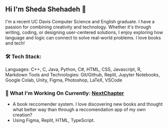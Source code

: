 ## Hi I'm Sheda Shehadeh 👋
I'm a recent UC Davis Computer Science and English graduate. I have a passion for combining creativity and technology. Whether it's through writing, coding, or designing user-centered solutions, I enjoy exploring how language and logic can connect to solve real-world problems. I love books and tech!

### 🛠️ Tech Stack:
Languages: C++, C, Java, Python, C#, HTML, CSS, Javascript, R, Markdown
Tools and Technologies: Git/Github, Replit, Jupyter Notebooks, Google Colab, Unity, Figma, Photoshop, LaTeX, VSCode

### 📖 What I'm Working On Currently: [NextChapter](https://github.com/Sheda-Shehadeh/Book-Recommender-System.git)
- A book reccomender system. I love discovering new books and thought what better way than through a reccomendation app of my own creation?
- Using Figma, Replit, HTML, TypeScript.

<!--
**Sheda-Shehadeh/Sheda-Shehadeh** is a ✨ _special_ ✨ repository because its `README.md` (this file) appears on your GitHub profile.


- 🌱 I’m currently learning ...
- 👯 I’m looking to collaborate on ...
- 🤔 I’m looking for help with ...
- 💬 Ask me about ...
- 📫 How to reach me: ...
- 😄 Pronouns: ...
- ⚡ Fun fact: ...
-->
